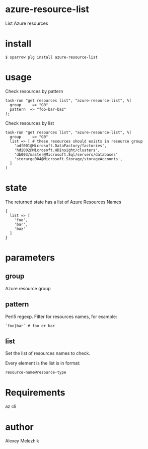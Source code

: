 # azure-resource-list

List Azure resources

# install

    $ sparrow plg install azure-resource-list

# usage


Check resources by pattern

    task-run "get resources list", "azure-resource-list", %(
      group     => "G0"
      pattern  => "foo-bar-baz"
    );


Check resources by list

    task-run "get resources list", "azure-resource-list", %(
      group     => "G0"
      list => [ # these resources should exists in resource group
        'adf001@Microsoft.DataFactory/factories',
        'hdi002@Microsoft.HDInsight/clusters',
        'db003/master@Microsoft.Sql/servers/databases'
        'storarge004@Microsoft.Storage/storageAccounts',
      ]
    )

# state

The returned state has a list of Azure Resources Names

    {
      list => [
        'foo',
        'bar',
        'baz'
      ]
    }


# parameters

## group

Azure resource group

## pattern

Perl5 regexp. Filter for resources names, for example:

    `foo|bar` # foo or bar

## list

Set the list of resources names to check.

Every element is the list is in format:

    resource-name@resource-type

# Requirements

az cli

# author

Alexey Melezhik


